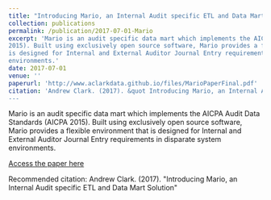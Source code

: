 ```yaml
---
title: "Introducing Mario, an Internal Audit specific ETL and Data Mart Solution"
collection: publications
permalink: /publication/2017-07-01-Mario
excerpt: 'Mario is an audit specific data mart which implements the AICPA Audit Data Standards (AICPA
2015). Built using exclusively open source software, Mario provides a flexible environment that
is designed for Internal and External Auditor Journal Entry requirements in disparate system
environments.'
date: 2017-07-01
venue: ''
paperurl: 'http://www.aclarkdata.github.io/files/MarioPaperFinal.pdf'
citation: 'Andrew Clark. (2017). &quot Introducing Mario, an Internal Audit specific ETL and Data Mart Solution &quot;
---
```

Mario is an audit specific data mart which implements the AICPA Audit Data Standards (AICPA
2015). Built using exclusively open source software, Mario provides a flexible environment that
is designed for Internal and External Auditor Journal Entry requirements in disparate system
environments.

[Access the paper here](http://www.aclarkdata.github.io/files/MarioPaperFinal.pdf)

Recommended citation: Andrew Clark. (2017). "Introducing Mario, an Internal Audit specific ETL and Data Mart Solution"
